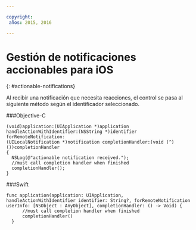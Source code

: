 ```yaml
---

copyright:
 años: 2015, 2016

---
```


# Gestión de notificaciones accionables para iOS
{: #actionable-notifications}


Al recibir una notificación que necesita reacciones, el control se pasa al siguiente método según el identificador seleccionado.

###Objective-C

```
(void)application:(UIApplication *)application handleActionWithIdentifier:(NSString *)identifier forRemoteNotification:
(UILocalNotification *)notification completionHandler:(void (^)())completionHandler
{
  NSLog(@"actionable notification received.");
  //must call completion handler when finished
  completionHandler();
}
```

###Swift

```
func application(application: UIApplication, handleActionWithIdentifier identifier: String?, forRemoteNotification userInfo: [NSObject : AnyObject], completionHandler: () -> Void) {
      //must call completion handler when finished
      completionHandler()
  }
```    
